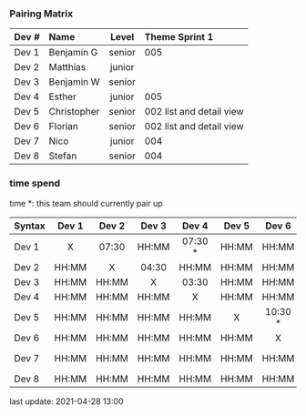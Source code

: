 ### Pairing Matrix
| Dev # |  Name       | Level  | Theme Sprint 1
| :---  |    :----    | :---:  | :----  
| Dev 1 | Benjamin G  | senior | 005
| Dev 2 | Matthias    | junior | 
| Dev 3 | Benjamin W  | senior | 
| Dev 4 | Esther      | junior | 005
| Dev 5 | Christopher | senior | 002 list and detail view
| Dev 6 | Florian     | senior | 002 list and detail view
| Dev 7 | Nico        | junior | 004
| Dev 8 | Stefan      | senior | 004

### time spend
time *: this team should currently pair up

| Syntax      | Dev 1       | Dev 2       | Dev 3       | Dev 4       | Dev 5       | Dev 6       | Dev 7       | Dev 8       |
| :---        |    :----:   |    :----:   |    :----:   |    :----:   |    :----:   |    :----:   |    :----:   |    :----:   |
| Dev 1       | X           | 07:30       | HH:MM       | 07:30 *     | HH:MM       | HH:MM       | HH:MM       | HH:MM       |
| Dev 2       | HH:MM       | X           | 04:30       | HH:MM       | HH:MM       | HH:MM       | HH:MM       | HH:MM       |
| Dev 3       | HH:MM       | HH:MM       | X           | 03:30       | HH:MM       | HH:MM       | HH:MM       | HH:MM       |
| Dev 4       | HH:MM       | HH:MM       | HH:MM       | X           | HH:MM       | HH:MM       | HH:MM       | HH:MM       |
| Dev 5       | HH:MM       | HH:MM       | HH:MM       | HH:MM       | X           | 10:30 *     | HH:MM       | HH:MM       |
| Dev 6       | HH:MM       | HH:MM       | HH:MM       | HH:MM       | HH:MM       | X           | HH:MM       | HH:MM       |
| Dev 7       | HH:MM       | HH:MM       | HH:MM       | HH:MM       | HH:MM       | HH:MM       | X           | 16:25 *     |
| Dev 8       | HH:MM       | HH:MM       | HH:MM       | HH:MM       | HH:MM       | HH:MM       | HH:MM       | X           |

last update: 2021-04-28 13:00 
